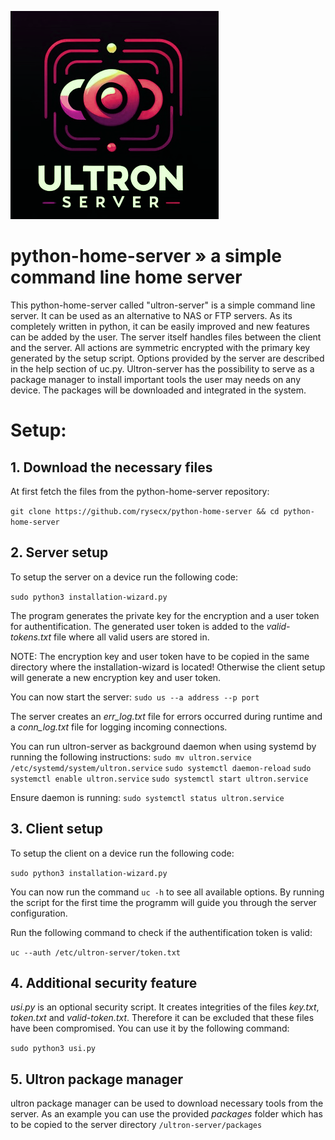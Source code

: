 ![ultron server](logo/ultron-server.png)

# python-home-server » a simple command line home server

This python-home-server called "ultron-server" is a simple command line server. It can be used as an alternative to NAS or FTP servers. As its completely written in python, it can be easily improved and new features can be added by the user. The server itself handles files between the client and the server. All actions are symmetric encrypted with the primary key generated by the setup script. Options provided by the server are described in the help section of uc.py. Ultron-server has the possibility to serve as a package manager to install important tools the user may needs on any device. The packages will be downloaded and integrated in the system.  

# Setup:

## 1. Download the necessary files

At first fetch the files from the python-home-server repository:

`git clone https://github.com/rysecx/python-home-server && cd python-home-server`


## 2. Server setup

 To setup the server on a device run the following code:

 `sudo python3 installation-wizard.py`

  The program generates the private key for the encryption and a user token for authentification. The generated user token is added to the *valid-tokens.txt* file where all valid users are stored in.

  NOTE: The encryption key and user token have to be copied in the same directory where the installation-wizard is located! Otherwise the client setup will generate a new encryption key and user token.

  You can now start the server: `sudo us --a address --p port`

  The server creates an *err_log.txt* file for errors occurred during runtime and a *conn_log.txt* file for logging incoming connections.

  You can run ultron-server as background daemon when using systemd by running the following instructions:
  `sudo mv ultron.service /etc/systemd/system/ultron.service`
  `sudo systemctl daemon-reload`
  `sudo systemctl enable ultron.service`
  `sudo systemctl start ultron.service`

  Ensure daemon is running:
  `sudo systemctl status ultron.service`
  

## 3. Client setup

To setup the client on a device run the following code:

`sudo python3 installation-wizard.py`

   You can now run the command `uc -h` to see all available options. By running the script for the first time the programm will guide you through the server configuration.

   Run the following command to check if the authentification token is valid: 
   
`uc --auth /etc/ultron-server/token.txt`

## 4. Additional security feature

*usi.py* is an optional security script. It creates integrities of the files *key.txt*, *token.txt* and *valid-token.txt*. Therefore it can be excluded that these files have been compromised. You can use it by the following command:

`sudo python3 usi.py`

## 5. Ultron package manager

ultron package manager can be used to download necessary tools from the server. As an example you can use the provided *packages* folder which has to be copied to the server directory `/ultron-server/packages`


